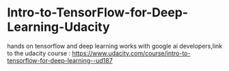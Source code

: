 # Intro-to-TensorFlow-for-Deep-Learning-Udacity
hands on tensorflow and deep learning works with google ai developers,link to the udacity course :  https://www.udacity.com/course/intro-to-tensorflow-for-deep-learning--ud187
